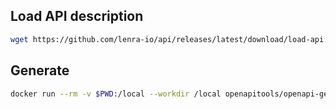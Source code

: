 ## Load API description

```bash
wget https://github.com/lenra-io/api/releases/latest/download/load-api.sh -O - -q | bash
```

## Generate

```bash
docker run --rm -v $PWD:/local --workdir /local openapitools/openapi-generator-cli batch gen-conf/php.yml
```
